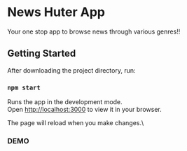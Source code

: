 # News Huter App

Your one stop app to browse news through various genres!!

## Getting Started

After downloading the project directory, run:

### `npm start`

Runs the app in the development mode.\
Open [http://localhost:3000](http://localhost:3000) to view it in your browser.

The page will reload when you make changes.\

### DEMO
